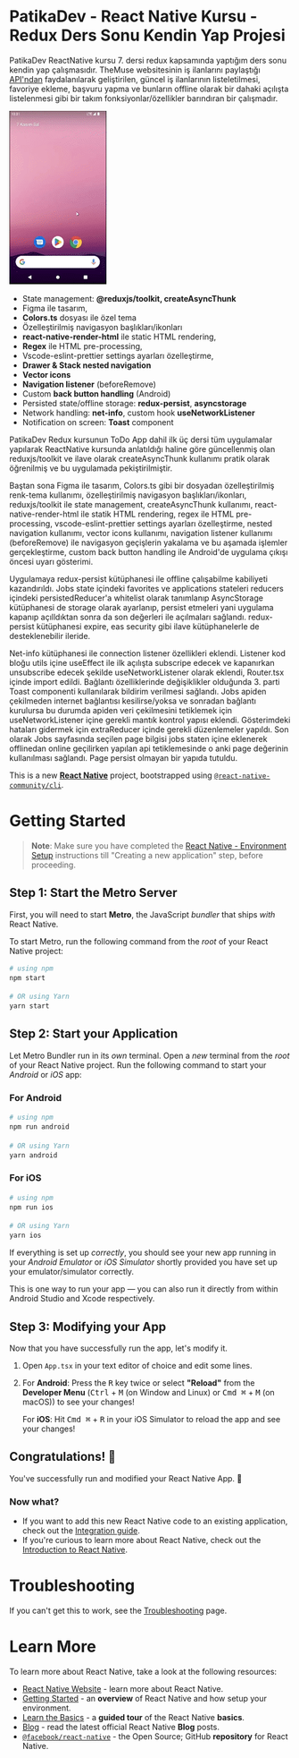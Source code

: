 # PatikaDev - React Native Kursu - Redux Ders Sonu Kendin Yap Projesi

PatikaDev ReactNative kursu 7. dersi redux kapsamında yaptığım ders sonu kendin yap çalışmasıdır. TheMuse websitesinin iş ilanlarını paylaştığı [API'ndan](https://www.themuse.com/developers/api/v2) faydalanılarak geliştirilen, güncel iş ilanlarının listeletilmesi, favoriye ekleme, başvuru yapma ve bunların offline olarak bir dahaki açılışta listelenmesi gibi bir takım fonksiyonlar/özellikler barındıran bir çalışmadır.

![KODWORK React Native Uygulaması](https://raw.githubusercontent.com/kahraman-mustafa/PatikaDev_ReactNative_A9KodworkApp/master/A9KodworkApp.gif)

- State management: **@reduxjs/toolkit, createAsyncThunk**
- Figma ile tasarım,
- **Colors.ts** dosyası ile özel tema
- Özelleştirilmiş navigasyon başlıkları/ikonları
- **react-native-render-html** ile static HTML rendering,
- **Regex** ile HTML pre-processing,
- Vscode-eslint-prettier settings ayarları özelleştirme,
- **Drawer & Stack nested navigation**
- **Vector icons**
- **Navigation listener** (beforeRemove)
- Custom **back button handling** (Android)
- Persisted state/offline storage: **redux-persist**, **asyncstorage**
- Network handling: **net-info**, custom hook **useNetworkListener**
- Notification on screen: **Toast** component

PatikaDev Redux kursunun ToDo App dahil ilk üç dersi tüm uygulamalar yapılarak ReactNative kursunda anlatıldığı haline göre güncellenmiş olan reduxjs/toolkit ve ilave olarak createAsyncThunk kullanımı pratik olarak öğrenilmiş ve bu uygulamada pekiştirilmiştir.

Baştan sona Figma ile tasarım, Colors.ts gibi bir dosyadan özelleştirilmiş renk-tema kullanımı, özelleştirilmiş navigasyon başlıkları/ikonları, reduxjs/toolkit ile state management, createAsyncThunk kullanımı, react-native-render-html ile statik HTML rendering, regex ile HTML pre-processing, vscode-eslint-prettier settings ayarları özelleştirme, nested navigation kullanımı, vector icons kullanımı, navigation listener kullanımı (beforeRemove) ile navigasyon geçişlerin yakalama ve bu aşamada işlemler gerçekleştirme, custom back button handling ile Android'de uygulama çıkışı öncesi uyarı gösterimi.

Uygulamaya redux-persist kütüphanesi ile offline çalışabilme kabiliyeti kazandırıldı. Jobs state içindeki favorites ve applications stateleri reducers içindeki persistedReducer'a whitelist olarak tanımlanıp AsyncStorage kütüphanesi de storage olarak ayarlanıp, persist etmeleri yani uygulama kapanıp açılldıktan sonra da son değerleri ile açılmaları sağlandı. redux-persist kütüphanesi expire, eas security gibi ilave kütüphanelerle de desteklenebilir ileride.

Net-info kütüphanesi ile connection listener özellikleri eklendi. Listener kod bloğu utils içine useEffect ile ilk açılışta subscripe edecek ve kapanırkan unsubscribe edecek şekilde useNetworkListener olarak eklendi, Router.tsx içinde import edildi. Bağlantı özelliklerinde değişiklikler olduğunda 3. parti Toast componenti kullanılarak bildirim verilmesi sağlandı. Jobs apiden çekilmeden internet bağlantısı kesilirse/yoksa ve sonradan bağlantı kurulursa bu durumda apiden veri çekilmesini tetiklemek için useNetworkListener içine gerekli mantık kontrol yapısı eklendi. Gösterimdeki hataları gidermek için extraReducer içinde gerekli düzenlemeler yapıldı. Son olarak Jobs sayfasında seçilen page bilgisi jobs staten içine eklenerek offlinedan online geçilirken yapılan api tetiklemesinde o anki page değerinin kullanılması sağlandı. Page persist olmayan bir yapıda tutuldu.

This is a new [**React Native**](https://reactnative.dev) project, bootstrapped using [`@react-native-community/cli`](https://github.com/react-native-community/cli).

# Getting Started

> **Note**: Make sure you have completed the [React Native - Environment Setup](https://reactnative.dev/docs/environment-setup) instructions till "Creating a new application" step, before proceeding.

## Step 1: Start the Metro Server

First, you will need to start **Metro**, the JavaScript _bundler_ that ships _with_ React Native.

To start Metro, run the following command from the _root_ of your React Native project:

```bash
# using npm
npm start

# OR using Yarn
yarn start
```

## Step 2: Start your Application

Let Metro Bundler run in its _own_ terminal. Open a _new_ terminal from the _root_ of your React Native project. Run the following command to start your _Android_ or _iOS_ app:

### For Android

```bash
# using npm
npm run android

# OR using Yarn
yarn android
```

### For iOS

```bash
# using npm
npm run ios

# OR using Yarn
yarn ios
```

If everything is set up _correctly_, you should see your new app running in your _Android Emulator_ or _iOS Simulator_ shortly provided you have set up your emulator/simulator correctly.

This is one way to run your app — you can also run it directly from within Android Studio and Xcode respectively.

## Step 3: Modifying your App

Now that you have successfully run the app, let's modify it.

1. Open `App.tsx` in your text editor of choice and edit some lines.
2. For **Android**: Press the <kbd>R</kbd> key twice or select **"Reload"** from the **Developer Menu** (<kbd>Ctrl</kbd> + <kbd>M</kbd> (on Window and Linux) or <kbd>Cmd ⌘</kbd> + <kbd>M</kbd> (on macOS)) to see your changes!

   For **iOS**: Hit <kbd>Cmd ⌘</kbd> + <kbd>R</kbd> in your iOS Simulator to reload the app and see your changes!

## Congratulations! :tada:

You've successfully run and modified your React Native App. :partying_face:

### Now what?

- If you want to add this new React Native code to an existing application, check out the [Integration guide](https://reactnative.dev/docs/integration-with-existing-apps).
- If you're curious to learn more about React Native, check out the [Introduction to React Native](https://reactnative.dev/docs/getting-started).

# Troubleshooting

If you can't get this to work, see the [Troubleshooting](https://reactnative.dev/docs/troubleshooting) page.

# Learn More

To learn more about React Native, take a look at the following resources:

- [React Native Website](https://reactnative.dev) - learn more about React Native.
- [Getting Started](https://reactnative.dev/docs/environment-setup) - an **overview** of React Native and how setup your environment.
- [Learn the Basics](https://reactnative.dev/docs/getting-started) - a **guided tour** of the React Native **basics**.
- [Blog](https://reactnative.dev/blog) - read the latest official React Native **Blog** posts.
- [`@facebook/react-native`](https://github.com/facebook/react-native) - the Open Source; GitHub **repository** for React Native.
